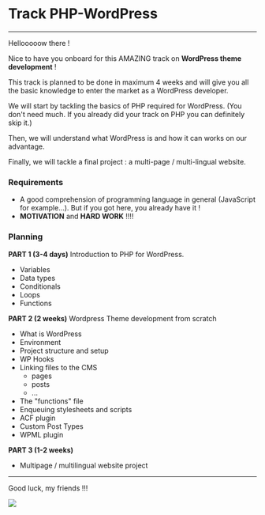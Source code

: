 # Track PHP-WordPress

---

Hellooooow there !

Nice to have you onboard for this AMAZING track on **WordPress theme development** !

This track is planned to be done in maximum 4 weeks and will give you all the basic knowledge to enter the market as a WordPress developer.

We will start by tackling the basics of PHP required for WordPress. (You don't need much. If you already did your track on PHP you can definitely skip it.)

Then, we will understand what WordPress is and how it can works on our advantage.

Finally, we will tackle a final project : a multi-page / multi-lingual website.

### Requirements

- A good comprehension of programming language in general (JavaScript for example...). But if you got here, you already have it !
- **MOTIVATION** and **HARD WORK** !!!!

### Planning

**PART 1 (3-4 days)**
Introduction to PHP for WordPress.

- Variables
- Data types
- Conditionals
- Loops
- Functions

**PART 2 (2 weeks)**
Wordpress Theme development from scratch

- What is WordPress
- Environment
- Project structure and setup
- WP Hooks
- Linking files to the CMS
  - pages
  - posts
  - ...
- The "functions" file
- Enqueuing stylesheets and scripts
- ACF plugin
- Custom Post Types
- WPML plugin

**PART 3 (1-2 weeks)**

- Multipage / multilingual website project

---

Good luck, my friends !!!

![](https://media.giphy.com/media/v1.Y2lkPTc5MGI3NjExNDVqcW4zbTRvMGZodDl3ejNhMzZqaDNwa2RiNjhtZ3d0NWNvYWY5ZCZlcD12MV9pbnRlcm5hbF9naWZfYnlfaWQmY3Q9Zw/l3BwSPbqx3QGKEgpp2/giphy.gif)
